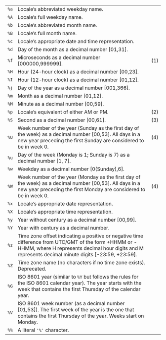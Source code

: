 |  |  |  |
| --- | --- | --- |
| `%a` | Locale’s abbreviated weekday name. |  |
| `%A` | Locale’s full weekday name. |  |
| `%b` | Locale’s abbreviated month name. |  |
| `%B` | Locale’s full month name. |  |
| `%c` | Locale’s appropriate date and time representation. |  |
| `%d` | Day of the month as a decimal number [01,31]. |  |
| `%f` | Microseconds as a decimal number  [000000,999999]. | (1) |
| `%H` | Hour (24-hour clock) as a decimal number [00,23]. |  |
| `%I` | Hour (12-hour clock) as a decimal number [01,12]. |  |
| `%j` | Day of the year as a decimal number [001,366]. |  |
| `%m` | Month as a decimal number [01,12]. |  |
| `%M` | Minute as a decimal number [00,59]. |  |
| `%p` | Locale’s equivalent of either AM or PM. | (2) |
| `%S` | Second as a decimal number [00,61]. | (3) |
| `%U` | Week number of the year (Sunday as the first day of the week) as a decimal number [00,53]. All days in a new year preceding the first Sunday are considered to be in week 0. | (4) |
| `%u` | Day of the week (Monday is 1; Sunday is 7) as a decimal number [1, 7]. |  |
| `%w` | Weekday as a decimal number [0(Sunday),6]. |  |
| `%W` | Week number of the year (Monday as the first day of the week) as a decimal number [00,53]. All days in a new year preceding the first Monday are considered to be in week 0. | (4) |
| `%x` | Locale’s appropriate date representation. |  |
| `%X` | Locale’s appropriate time representation. |  |
| `%y` | Year without century as a decimal number [00,99]. |  |
| `%Y` | Year with century as a decimal number. |  |
| `%z` | Time zone offset indicating a positive or negative time difference from UTC/GMT of the form +HHMM or -HHMM, where H represents decimal hour digits and M represents decimal minute digits [-23:59, +23:59]. |  |
| `%Z` | Time zone name (no characters if no time zone exists). Deprecated. |  |
| `%G` | ISO 8601 year (similar to `%Y` but follows the rules for the ISO 8601 calendar year). The year starts with the week that contains the first Thursday of the calendar year. |  |
| `%V` | ISO 8601 week number (as a decimal number [01,53]). The first week of the year is the one that contains the first Thursday of the year. Weeks start on Monday. |  |
| `%%` | A literal `'%'` character. |  |